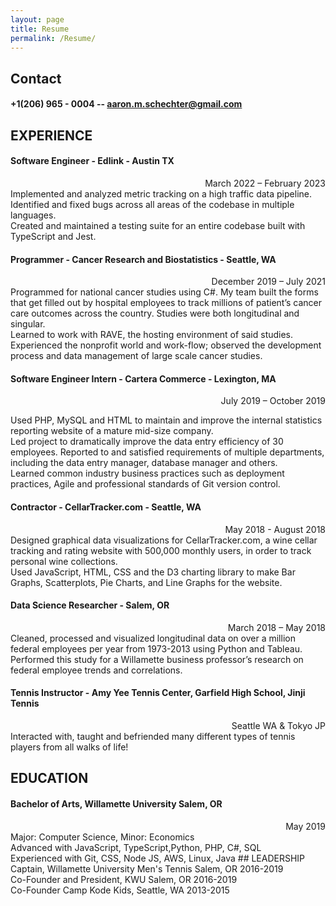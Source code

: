 ```yaml
---
layout: page
title: Resume
permalink: /Resume/
---
```

## Contact

#### +1(206) 965 - 0004 -- aaron.m.schechter@gmail.com

## EXPERIENCE
#### Software Engineer - Edlink - Austin TX
<div style="text-align: right">March 2022 – February 2023</div>
Implemented and analyzed metric tracking on a high traffic data pipeline.<br />
Identified and fixed bugs across all areas of the codebase in multiple languages.<br />
Created and maintained a testing suite for an entire codebase built with TypeScript and
Jest.

#### Programmer - Cancer Research and Biostatistics - Seattle, WA 
<div style="text-align: right">December 2019 – July 2021</div>
Programmed for national cancer studies using C#. My team built the forms that get filled out by
hospital employees to track millions of patient’s cancer care outcomes across the country. Studies
were both longitudinal and singular.<br />
Learned to work with RAVE, the hosting environment of said studies.<br />
Experienced the nonprofit world and work-flow; observed the development process and
data management of large scale cancer studies.

#### Software Engineer Intern - Cartera Commerce - Lexington, MA
<div style="text-align: right">July 2019 – October 2019</div>

Used PHP, MySQL and HTML to maintain and improve the internal statistics reporting website of a
mature mid-size company.<br />
Led project to dramatically improve the data entry efficiency of 30 employees. Reported to and
satisfied requirements of multiple departments, including the data entry manager, database manager
and others.<br />
Learned common industry business practices such as deployment practices, Agile and
professional standards of Git version control.
#### Contractor - CellarTracker.com - Seattle, WA
<div style="text-align: right">May 2018 - August 2018</div>
Designed graphical data visualizations for CellarTracker.com, a wine cellar tracking and rating
website with 500,000 monthly users, in order to track personal wine collections. <br />
Used JavaScript, HTML, CSS and the D3 charting library to make Bar Graphs,
Scatterplots, Pie Charts, and Line Graphs for the website.

#### Data Science Researcher - Salem, OR
<div style="text-align: right">March 2018 – May 2018</div>
Cleaned, processed and visualized longitudinal data on over a million federal employees per year from
1973-2013 using Python and Tableau. <br />
Performed this study for a Willamette business professor’s research on federal employee
trends and correlations.

#### Tennis Instructor - Amy Yee Tennis Center, Garfield High School, Jinji Tennis 
<div style="text-align: right">Seattle WA & Tokyo JP </div>
Interacted with, taught and befriended many different types of tennis players from all
walks of life!

## EDUCATION
#### Bachelor of Arts, Willamette University Salem, OR
<div style="text-align: right">May 2019 </div>
Major: Computer Science, Minor: Economics <br />
Advanced with JavaScript, TypeScript,Python, PHP, C#, SQL <br />
Experienced with Git, CSS, Node JS, AWS, Linux, Java
## LEADERSHIP
Captain, Willamette University Men's Tennis Salem, OR 2016-2019 <br />
Co-Founder and President, KWU Salem, OR 2016-2019 <br />
Co-Founder Camp Kode Kids, Seattle, WA 2013-2015 <br />
